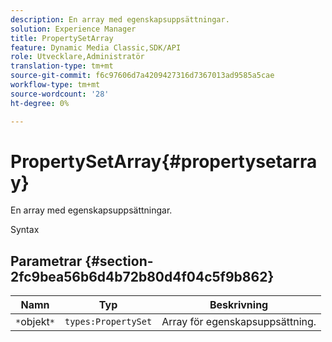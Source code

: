```yaml
---
description: En array med egenskapsuppsättningar.
solution: Experience Manager
title: PropertySetArray
feature: Dynamic Media Classic,SDK/API
role: Utvecklare,Administratör
translation-type: tm+mt
source-git-commit: f6c97606d7a4209427316d7367013ad9585a5cae
workflow-type: tm+mt
source-wordcount: '28'
ht-degree: 0%

---
```



# PropertySetArray{#propertysetarray}

En array med egenskapsuppsättningar.

Syntax

## Parametrar {#section-2fc9bea56b6d4b72b80d4f04c5f9b862}

| Namn | Typ | Beskrivning |
|---|---|---|
| `*`objekt`*` | `types:PropertySet` | Array för egenskapsuppsättning. |

